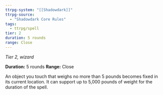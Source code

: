 ```yaml
---
ttrpg-system: "[[Shadowdark]]"
ttrpg-source: 
  - "Shadowdark Core Rules"
tags:
  - ttrpg/spell
tier: 2
duration: 5 rounds
range: Close
---
```

*Tier 2, wizard*

**Duration:** 5 rounds
**Range:** Close

An object you touch that weighs no more than 5 pounds becomes fixed in its current location. It can support up to 5,000 pounds of weight for the duration of the spell.
